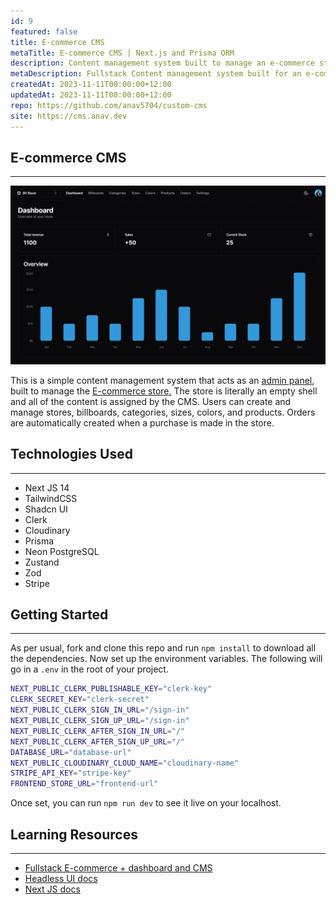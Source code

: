 ```yaml
---
id: 9
featured: false
title: E-commerce CMS
metaTitle: E-commerce CMS | Next.js and Prisma ORM
description: Content management system built to manage an e-commerce store.
metaDescription: Fullstack Content management system built for an e-commerce store. Built using Next.js, Prisma ORM and Neon  PostgreSQL.
createdAt: 2023-11-11T00:00:00+12:00
updatedAt: 2023-11-11T00:00:00+12:00
repo: https://github.com/anav5704/custom-cms
site: https://cms.anav.dev
---
```


## E-commerce CMS

---

[![E-commerce CMS Demo](./images/ecommerce-cms-demo.webp)](https://cms.anav.dev)

This is a simple content management system that acts as an [admin panel](https://cms.anav.dev), built to manage the [E-commerce store.](https://ecommerce.anav.dev) The store is literally an empty shell and all of the content is assigned by the CMS. Users can create and manage stores, billboards, categories, sizes, colors, and products. Orders are automatically created when a purchase is made in the store.

## Technologies Used

---

-   Next JS 14
-   TailwindCSS
-   Shadcn UI
-   Clerk
-   Cloudinary
-   Prisma
-   Neon PostgreSQL
-   Zustand
-   Zod
-   Stripe

## Getting Started

---

As per usual, fork and clone this repo and run `npm install` to download all the dependencies. Now set up the environment variables. The following will go in a `.env` in the root of your project.

```sh
NEXT_PUBLIC_CLERK_PUBLISHABLE_KEY="clerk-key"
CLERK_SECRET_KEY="clerk-secret"
NEXT_PUBLIC_CLERK_SIGN_IN_URL="/sign-in"
NEXT_PUBLIC_CLERK_SIGN_UP_URL="/sign-in"
NEXT_PUBLIC_CLERK_AFTER_SIGN_IN_URL="/"
NEXT_PUBLIC_CLERK_AFTER_SIGN_UP_URL="/"
DATABASE_URL="database-url"
NEXT_PUBLIC_CLOUDINARY_CLOUD_NAME="cloudinary-name"
STRIPE_API_KEY="stripe-key"
FRONTEND_STORE_URL="frontend-url"
```

Once set, you can run `npm run dev` to see it live on your localhost.

## Learning Resources

---

-   [Fullstack E-commerce + dashboard and CMS](https://www.youtube.com/watch?v=5miHyP6lExg)
-   [Headless UI docs](https://headlessui.com/)
-   [Next JS docs](https://nextjs.org/)
